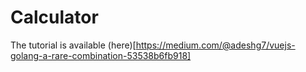 # Calculator 

The tutorial is available (here)[https://medium.com/@adeshg7/vuejs-golang-a-rare-combination-53538b6fb918]